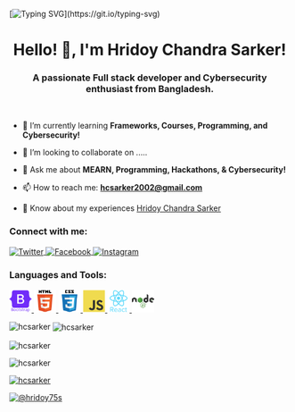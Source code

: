 [![Typing SVG](https://readme-typing-svg.herokuapp.com?font=Fira+Code&pause=1000&color=68F7C6&width=435&lines=This+is+Hridoy+!+Learning+Enthusiast!;Currently+studying+at+PSTU!)](https://git.io/typing-svg)

<h1 align="center">Hello! 👋, I'm Hridoy Chandra Sarker!</h1>
<h3 align="center">A passionate Full stack developer and Cybersecurity enthusiast from Bangladesh.</h3>
<br>

- 🌱 I’m currently learning **Frameworks, Courses, Programming, and Cybersecurity!**

- 👯 I’m looking to collaborate on .....

- 💬 Ask me about **MEARN, Programming, Hackathons, & Cybersecurity!**

- 📫 How to reach me: **hcsarker2002@gmail.com**

- 📄 Know about my experiences [Hridoy Chandra Sarker](https://www.linkedin.com/in/hridoy-chandra-sarker/)

<h3 align="left">Connect with me:</h3>
<p align="left">
  <a href="https://twitter.com/hridoy75s" target="blank">
    <img align="center" src="https://raw.githubusercontent.com/rahuldkjain/github-profile-readme-generator/master/src/images/icons/Social/twitter.svg" alt="Twitter" width="30" height="30"/>
  </a>
  <a href="https://fb.com/hridoychandra.sarker.70" target="blank">
    <img align="center" src="https://raw.githubusercontent.com/rahuldkjain/github-profile-readme-generator/master/src/images/icons/Social/facebook.svg" alt="Facebook" width="30" height="30"/>
  </a>
  <a href="https://www.instagram.com/hridoy__73/" target="blank">
    <img align="center" src="https://raw.githubusercontent.com/rahuldkjain/github-profile-readme-generator/master/src/images/icons/Social/instagram.svg" alt="Instagram" width="30" height="30"/>
  </a>
</p>

<h3 align="left">Languages and Tools: </h3>
<p align="left">
  <a href="https://getbootstrap.com" target="_blank" rel="noreferrer">
    <img src="https://raw.githubusercontent.com/devicons/devicon/master/icons/bootstrap/bootstrap-plain-wordmark.svg" alt="Bootstrap" width="40" height="40"/>
  </a>
  <a href="https://www.w3.org/html/" target="_blank" rel="noreferrer">
    <img src="https://raw.githubusercontent.com/devicons/devicon/master/icons/html5/html5-original-wordmark.svg" alt="HTML5" width="40" height="40"/>
  </a>
  <a href="https://www.w3schools.com/css/" target="_blank" rel="noreferrer">
    <img src="https://raw.githubusercontent.com/devicons/devicon/master/icons/css3/css3-original-wordmark.svg" alt="CSS3" width="40" height="40"/>
  </a>
  <a href="https://developer.mozilla.org/en-US/docs/Web/JavaScript" target="_blank" rel="noreferrer">
    <img src="https://raw.githubusercontent.com/devicons/devicon/master/icons/javascript/javascript-original.svg" alt="JavaScript" width="40" height="40"/>
  </a>
  <a href="https://reactjs.org/" target="_blank" rel="noreferrer">
    <img src="https://raw.githubusercontent.com/devicons/devicon/master/icons/react/react-original-wordmark.svg" alt="React" width="40" height="40"/>
  </a>
  <a href="https://nodejs.org" target="_blank" rel="noreferrer">
    <img src="https://raw.githubusercontent.com/devicons/devicon/master/icons/nodejs/nodejs-original-wordmark.svg" alt="Node.js" width="40" height="40"/>
  </a>
  
</p>

<p><img align="left" src="https://github-readme-stats.vercel.app/api/top-langs?username=hcsarker&show_icons=true&locale=en&layout=compact" alt="hcsarker" /></p>

<p>&nbsp;<img align="center" src="https://github-readme-stats.vercel.app/api?username=hcsarker&show_icons=true&locale=en" alt="hcsarker" /></p>

<p><img align="center" src="https://github-readme-streak-stats.herokuapp.com/?user=hcsarker&" alt="hcsarker" /></p>

<p align="left"> <img src="https://komarev.com/ghpvc/?username=hcsarker&label=Profile%20views&color=0e75b6&style=flat" alt="hcsarker" /> </p>

<p align="left"> <a href="https://github.com/ryo-ma/github-profile-trophy"><img src="https://github-profile-trophy.vercel.app/?username=hcsarker" alt="hcsarker" /></a> </p>

<p align="left"> <a href="https://twitter.com/hridoy75s" target="blank"><img src="https://img.shields.io/twitter/follow/@hridoy75s?logo=twitter&style=for-the-badge" alt="@hridoy75s" /></a> </p>

<!--
**Hridoy75-hub/Hridoy75-hub** is a ✨ _special_ ✨ repository because its `README.md` (this file) appears on your GitHub profile.

Here are some ideas to get you started:

- 🔭 I’m currently working on ...
- 🌱 I’m currently learning ...
- 👯 I’m looking to collaborate on ...
- 🤔 I’m looking for help with ...
- 💬 Ask me about ...
- 📫 How to reach me: ...
- 😄 Pronouns: ...
- ⚡ Fun fact: ...
-->
